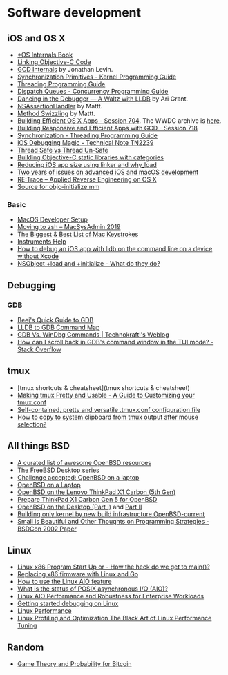 
# Software development

## iOS and OS X

* [*OS Internals Book](https://www.newosxbook.com/home.html)
* [Linking Objective-C Code](https://pewpewthespells.com/blog/objc_linker_flags.html)
* [GCD Internals](https://newosxbook.com/articles/GCD.html) by Jonathan Levin.
* [Synchronization Primitives - Kernel Programming Guide](https://developer.apple.com/library/archive/documentation/Darwin/Conceptual/KernelProgramming/synchronization/synchronization.html#//apple_ref/doc/uid/TP30000905-CH218-BEHJDFCA)
* [Threading Programming Guide](https://developer.apple.com/library/archive/documentation/Cocoa/Conceptual/Multithreading/CreatingThreads/CreatingThreads.html#//apple_ref/doc/uid/10000057i-CH15-SW7)
* [Dispatch Queues - Concurrency Programming Guide](https://developer.apple.com/library/archive/documentation/General/Conceptual/ConcurrencyProgrammingGuide/OperationQueues/OperationQueues.html#//apple_ref/doc/uid/TP40008091-CH102-SW1)
* [Dancing in the Debugger — A Waltz with LLDB](https://www.objc.io/issues/19-debugging/lldb-debugging/) by Ari Grant.
* [NSAssertionHandler](https://nshipster.com/nsassertionhandler/) by Mattt.
* [Method Swizzling](https://nshipster.com/method-swizzling/) by Mattt.
* [Building Efficient OS X Apps - Session 704](https://asciiwwdc.com/2013/sessions/704). The WWDC archive is [here](https://pvieito.com/2022/05/wwdc-sessions-archive).
* [Building Responsive and Efficient Apps with GCD - Session 718](https://asciiwwdc.com/2015/sessions/718)
* [Synchronization - Threading Programming Guide](https://developer.apple.com/library/archive/documentation/Cocoa/Conceptual/Multithreading/ThreadSafety/ThreadSafety.html#//apple_ref/doc/uid/10000057i-CH8-SW14)
* [iOS Debugging Magic - Technical Note TN2239](https://developer.apple.com/library/archive/technotes/tn2239/_index.html#//apple_ref/doc/uid/DTS40010638-CH1-SUBSECTION19)
* [Thread Safe vs Thread Un-Safe](https://izeeshan.wordpress.com/tag/nsthread/)
* [Building Objective-C static libraries with categories](https://developer.apple.com/library/archive/qa/qa1490/_index.html)
* [Reducing iOS app size using linker and why_load](https://asifmohd.github.io/ios/2023/03/30/reducing-ios-app-size-using-linker.html)
* [Two years of issues on advanced iOS and macOS development](https://www.objc.io/issues/#19)
* [RE:Trace – Applied Reverse Engineering on OS X](https://www.defcon.org/images/defcon-16/dc16-presentations/defcon-16-beauchamp-weston.pdf)
* [Source for objc-initialize.mm](https://opensource.apple.com/source/objc4/objc4-723/runtime/objc-initialize.mm.auto.html)

### Basic

* [MacOS Developer Setup](https://www.chrisatmachine.com/posts/01-macos-developer-setup)
* [Moving to zsh – MacSysAdmin 2019](https://scriptingosx.com/zsh/)
* [The Biggest & Best List of Mac Keystrokes](https://www.danrodney.com/mac/)
* [Instruments Help](https://help.apple.com/instruments/mac/current/)
* [How to debug an iOS app with lldb on the command line on a device without Xcode](https://stackoverflow.com/questions/26934393/how-to-debug-an-ios-app-with-lldb-on-the-command-line-on-a-device-without-xcode)
* [NSObject +load and +initialize - What do they do?](https://stackoverflow.com/questions/13326435/nsobject-load-and-initialize-what-do-they-do)

## Debugging

### GDB

* [Beej's Quick Guide to GDB](http://beej.us/guide/bggdb/)
* [LLDB to GDB Command Map](http://lldb.llvm.org/lldb-gdb.html)
* [GDB Vs. WinDbg Commands | Technokrafti's Weblog](https://blogsai.wordpress.com/2009/11/30/gdb-and-windbg/)
* [How can I scroll back in GDB's command window in the TUI mode? - Stack Overflow](http://stackoverflow.com/questions/9257085/how-can-i-scroll-back-in-gdbs-command-window-in-the-tui-mode)


## tmux

* [tmux shortcuts & cheatsheet](tmux shortcuts & cheatsheet)
* [Making tmux Pretty and Usable - A Guide to Customizing your tmux.conf](http://www.hamvocke.com/blog/a-guide-to-customizing-your-tmux-conf/)
* [Self-contained, pretty and versatile .tmux.conf configuration file](https://github.com/gpakosz/.tmux)
* [How to copy to system clipboard from tmux output after mouse selection?](https://stackoverflow.com/questions/12287432/how-to-copy-to-system-clipboard-from-tmux-output-after-mouse-selection)

## All things BSD

* [A curated list of awesome OpenBSD resources](https://github.com/ligurio/awesome-openbsd)
* [The FreeBSD Desktop series](https://vermaden.wordpress.com/freebsd-desktop/)
* [Challenge accepted: OpenBSD on a laptop](https://jpmens.net/2019/04/06/challenge-accepted-openbsd-on-a-laptop/)
* [OpenBSD on a Laptop](https://www.c0ffee.net/blog/openbsd-on-a-laptop)
* [OpenBSD on the Lenovo ThinkPad X1 Carbon (5th Gen)](https://jcs.org/2017/09/01/thinkpad_x1c)
* [Prepare ThinkPad X1 Carbon Gen 5 for OpenBSD](https://romanzolotarev.com/openbsd/lenovo-thinkpad-x1c5.html)
* [OpenBSD on the Desktop (Part I)](https://www.paedubucher.ch/articles/open-bsd-on-the-desktop-part-1/) and [Part II](https://www.paedubucher.ch/articles/open-bsd-on-the-desktop-part-2/)
* [Building only kernel by new build infrastructure OpenBSD-current](https://daemonforums.org/showthread.php?t=10020)
* [Small is Beautiful and Other Thoughts on Programming Strategies - BSDCon 2002 Paper](https://www.usenix.org/legacy/publications/library/proceedings/bsdcon02/mashey_small/)

## Linux

* [Linux x86 Program Start Up or - How the heck do we get to main()?](http://dbp-consulting.com/tutorials/debugging/linuxProgramStartup.html)
* [Replacing x86 firmware with Linux and Go](https://lwn.net/Articles/738649/)
* [How to use the Linux AIO feature](https://github.com/littledan/linux-aio)
* [What is the status of POSIX asynchronous I/O (AIO)?](https://stackoverflow.com/questions/87892/what-is-the-status-of-posix-asynchronous-i-o-aio/5307557#5307557)
* [Linux AIO Performance and Robustness for Enterprise Workloads](https://www.kernel.org/doc/ols/2004/ols2004v1-pages-63-78.pdf)
* [Getting started debugging on Linux](https://media.steampowered.com/apps/steamdevdays/slides/debugging.pdf)
* [Linux Performance](http://www.brendangregg.com/linuxperf.html)
* [Linux Profiling and Optimization The Black Art of Linux Performance Tuning](https://www.cs.princeton.edu/picasso/mats/mats_S07/Lucifredi_Lecture_Feb07.pdf)

## Random

* [Game Theory and Probability for Bitcoin](https://github.com/micah541/GameTheory)

